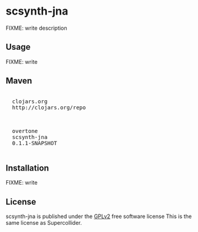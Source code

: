 # scsynth-jna

FIXME: write description

## Usage

FIXME: write

## Maven

<pre>
<repository>
  <id>clojars.org</id>
  <url>http://clojars.org/repo</url>
</repository>
</pre>

<pre>
<dependency>
  <groupId>overtone</groupId>
  <artifactId>scsynth-jna</artifactId>
  <version>0.1.1-SNAPSHOT</version>
</dependency>
</pre>

## Installation

FIXME: write

## License

scsynth-jna is published under the [GPLv2](http://www.gnu.org/licenses/gpl-2.0.html) free software license 
This is the same license as Supercollider.

